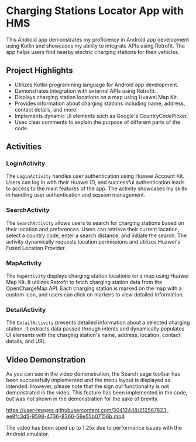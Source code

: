 # Charging Stations Locator App with HMS

This Android app demonstrates my proficiency in Android app development using Kotlin and showcases my ability to integrate APIs using Retrofit. The app helps users find nearby electric charging stations for their vehicles.

## Project Highlights

- Utilizes Kotlin programming language for Android app development.
- Demonstrates integration with external APIs using Retrofit.
- Displays charging station locations on a map using Huawei Map Kit.
- Provides information about charging stations including name, address, contact details, and more.
- Implements dynamic UI elements such as Google's CountryCodePicker.
- Uses clear comments to explain the purpose of different parts of the code.

## Activities
### LoginActivity

The `LoginActivity` handles user authentication using Huawei Account Kit. Users can log in with their Huawei ID, and successful authentication leads to access to the main features of the app. The activity showcases my skills in handling user authentication and session management.

### SearchActivity

The `SearchActivity` allows users to search for charging stations based on their location and preferences. Users can retrieve their current location, select a country code, enter a search distance, and initiate the search. The activity dynamically requests location permissions and utilizes Huawei's Fused Location Provider.

### MapActivity

The `MapActivity` displays charging station locations on a map using Huawei Map Kit. It utilizes Retrofit to fetch charging station data from the OpenChargeMap API. Each charging station is marked on the map with a custom icon, and users can click on markers to view detailed information.

### DetailActivity

The `DetailActivity` presents detailed information about a selected charging station. It extracts data passed through intents and dynamically populates UI elements with the charging station's name, address, location, contact details, and URL.

## Video Demonstration

As you can see in the video demonstration, the Search page toolbar has been successfully implemented and the menu layout is displayed as intended. However, please note that the sign out functionality is not demonstrated in the video. This feature has been implemented in the code, but was not shown in the demonstration for the sake of brevity. 

https://user-images.githubusercontent.com/50412448/212567823-ee8fc3d5-9598-4736-8366-56e55b07156b.mp4

 The video has been sped up to 1.25x due to performance issues with the Android emulator.
